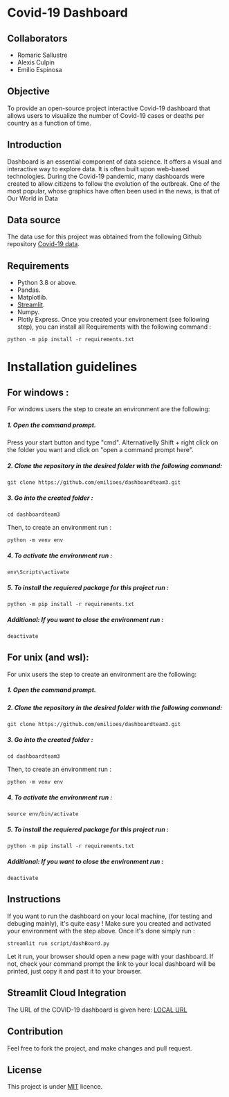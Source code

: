 # Covid-19 Dashboard


## Collaborators
- Romaric Sallustre
- Alexis Culpin
- Emilio Espinosa 


## Objective
To provide an open-source project interactive Covid-19 dashboard that allows users to visualize the number of Covid-19 cases or deaths per country as a function of time.


## Introduction
Dashboard is an essential component of data science. It offers a visual and interactive way to explore data. It is often built upon web-based technologies.
During the Covid-19 pandemic, many dashboards were created to allow citizens to follow the evolution of the outbreak. One of the most popular, whose graphics have often been used in the news, is that of Our World in Data

## Data source
The data use for this project was obtained from the following Github repository <a href="https://github.com/owid/covid-19-data" target="_new">Covid-19 data</a>.

## Requirements
- Python 3.8 or above.
- Pandas.
- Matplotlib.
- <a href="https://streamlit.io/">Streamlit</a>. 
- Numpy.
- Plotly Express.
Once you created your environement (see following step), you can install all Requirements with the following command :
```
python -m pip install -r requirements.txt
```

# Installation guidelines

## For windows :
For windows users the step to create an environment are the following:

##### 1. Open the command prompt.
Press your start button and type "cmd".
Alternativelly Shift + right click on the folder you want and click on "open a command prompt here".

##### 2. Clone the repository in the desired folder with the following command:
```
git clone https://github.com/emilioes/dashboardteam3.git
```
##### 3. Go into the created  folder :
```
cd dashboardteam3
```
Then, to  create an environment run :
```
python -m venv env
```

##### 4. To activate the environment run :
```
env\Scripts\activate
```
##### 5. To install the requiered package  for this project run :
```
python -m pip install -r requirements.txt
```
##### Additional: If you want  to close the environment run : 
```
deactivate
```

## For unix (and wsl):
For unix users the step to create an environment are the following:

##### 1. Open the command prompt.

##### 2. Clone the repository in the desired folder with the following command:
```
git clone https://github.com/emilioes/dashboardteam3.git
```
##### 3. Go into the created  folder :
```
cd dashboardteam3
```
Then, to  create an environment run :
```
python -m venv env
```

##### 4. To activate the environment run :
```
source env/bin/activate
```
##### 5. To install the requiered package  for this project run :
```
python -m pip install -r requirements.txt
```
##### Additional: If you want  to close the environment run : 
```
deactivate
```


## Instructions
If you want to run the dashboard on your local machine, (for testing and debuging mainly), it's quite easy !
Make sure you created and activated your environment with the step above.
Once it's done simply run :
```
streamlit run script/dashBoard.py
```
Let it run, your browser should open a new page with your dashboard.
If not, check your command prompt the link to your local dashboard will be printed, just copy it and past it to your browser.

## Streamlit Cloud Integration
The URL of the COVID-19 dashboard is given here: <a href="http://localhost:8501/">LOCAL URL</a>

## Contribution
Feel free to fork the project, and make changes and pull request.

## License
This project is under <a href="https://github.com/emilioes/dashboardteam3/blob/main/LICENSE" target="_new">MIT</a> licence.
